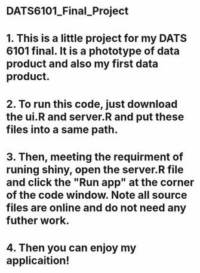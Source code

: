 # DATS6101_Final_Project
# 1. This is a little project for my DATS 6101 final. It is a phototype of data product and also my first data product.
# 2. To run this code, just download the ui.R and server.R and put these files into a same path.
# 3. Then, meeting the requirment of runing shiny, open the server.R file and click the "Run app" at the corner of the code window. Note all source files are online and do not need any futher work.
# 4. Then you can enjoy my applicaition!
